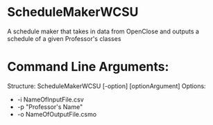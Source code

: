 # ScheduleMakerWCSU
A schedule maker that takes in data from OpenClose and outputs a schedule of a given Professor's classes

# Command Line Arguments:
Structure: ScheduleMakerWCSU [-option] [optionArgument]
Options:
* -i NameOfInputFile.csv
* -p "Professor's Name"
* -o NameOfOutputFile.csmo

